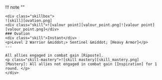 !!! note ""

    <div class="skillbox">
    ![skill][ovation.png]
    <div class="skill">![valour point][valour_point.png]![valour point][valour_point.png]</div>
    ### Ovation 
    <div class="skill">Instant</div>
    <p>Level 2 Warrior &middot;> Sentinel &middot; [Heavy Armor]</p>
    ---
    
    All allies engaged in combat gain [Riposte].
    <p class="skill-mastery">![skill mastery][skill_mastery.png]  [Mastery]: All allies not engaged in combat gain [Inspiration] for 1 round. </p> 
    </div>
